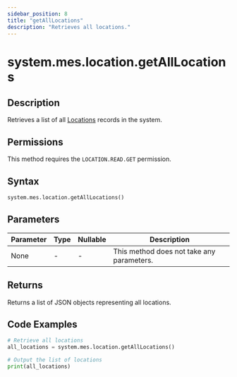 ```yaml
---
sidebar_position: 8
title: "getAllLocations"
description: "Retrieves all locations."
---
```


# system.mes.location.getAllLocations

## Description

Retrieves a list of all [Locations](../../data-model/location-model/location) records in the system.


## Permissions

This method requires the `LOCATION.READ.GET` permission.

## Syntax

```python
system.mes.location.getAllLocations()
```

## Parameters

| Parameter | Type | Nullable | Description                               |
|-----------|------|----------|-------------------------------------------|
| None      | -    | -        | This method does not take any parameters. |

## Returns

Returns a list of JSON objects representing all locations.

## Code Examples

```python
# Retrieve all locations
all_locations = system.mes.location.getAllLocations()

# Output the list of locations
print(all_locations)
```
